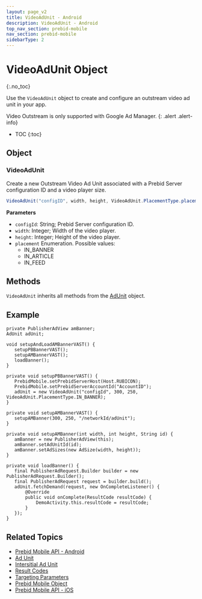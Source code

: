 ```yaml
---
layout: page_v2
title: VideoAdUnit - Android
description: VideoAdUnit - Android
top_nav_section: prebid-mobile
nav_section: prebid-mobile
sidebarType: 2
---
```


# VideoAdUnit Object
{:.no_toc}

Use the `VideoAdUnit` object to create and configure an outstream video ad unit in your app.

Video Outstream is only supported with Google Ad Manager.
{: .alert .alert-info}

* TOC
{:toc}

## Object

### VideoAdUnit

Create a new Outstream Video Ad Unit associated with a Prebid Server configuration ID and a video player size.

```java
VideoAdUnit("configID", width, height, VideoAdUnit.PlacementType.placement);
```

**Parameters**

* `configId`: String; Prebid Server configuration ID.
* `width`: Integer; Width of the video player.
* `height`: Integer; Height of the video player.
* `placement` Enumeration. Possible values:
	* IN_BANNER
	* IN_ARTICLE
	* IN_FEED

## Methods

`VideoAdUnit` inherits all methods from the [AdUnit]({{site.baseurl}}/prebid-mobile/pbm-api/android/pbm-adunit-android.html) object.

## Example

```
private PublisherAdView amBanner;
AdUnit adUnit;

void setupAndLoadAMBannerVAST() {
   setupPBBannerVAST();
   setupAMBannerVAST();
   loadBanner();
}

private void setupPBBannerVAST() {
   PrebidMobile.setPrebidServerHost(Host.RUBICON);
   PrebidMobile.setPrebidServerAccountId("AccountID");
   adUnit = new VideoAdUnit("configId", 300, 250, VideoAdUnit.PlacementType.IN_BANNER);
}

private void setupAMBannerVAST() {
   setupAMBanner(300, 250, "/networkId/adUnit");
}

private void setupAMBanner(int width, int height, String id) {
   amBanner = new PublisherAdView(this);
   amBanner.setAdUnitId(id);
   amBanner.setAdSizes(new AdSize(width, height));
}

private void loadBanner() {
   final PublisherAdRequest.Builder builder = new PublisherAdRequest.Builder();
   final PublisherAdRequest request = builder.build();
   adUnit.fetchDemand(request, new OnCompleteListener() {
       @Override
       public void onComplete(ResultCode resultCode) {
           DemoActivity.this.resultCode = resultCode;
       }
   });
}

```

## Related Topics

- [Prebid Mobile API - Android]({{site.baseurl}}/prebid-mobile/pbm-api/android/pbm-api-android.html)
- [Ad Unit]({{site.baseurl}}/prebid-mobile/pbm-api/android/pbm-adunit-android.html)
- [Intersitial Ad Unit]({{site.baseurl}}/prebid-mobile/pbm-api/android/pbm-bannerinterstitialadunit-android.html)
- [Result Codes]({{site.baseurl}}/prebid-mobile/pbm-api/android/pbm-api-result-codes-android.html)
- [Targeting Parameters]({{site.baseurl}}/prebid-mobile/pbm-api/android/pbm-targeting-params-android.html)
- [Prebid Mobile Object]({{site.baseurl}}/prebid-mobile/pbm-api/android/prebidmobile-object-android.html)
- [Prebid Mobile API - iOS]({{site.baseurl}}/prebid-mobile/pbm-api/ios/pbm-api-ios.html)
